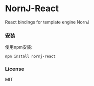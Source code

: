 ﻿# NornJ-React
React bindings for template engine NornJ

### 安装

使用npm安装:

```sh
npm install nornj-react
```

### License

MIT
